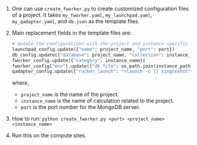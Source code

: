 1. One can use `create_fworker.py` to create customized configuration files of a project. It takes `my_fworker.yaml`, `my_launchpad.yaml`, `my_qadapter.yaml`, and `db.json` as the template files.

2. Main replacement fields in the template files are:
    ```python
    # Update the configurations with the project and instance specific details
    launchpad_config.update({"name": project_name, "port": port})
    db_config.update({"database": project_name, "collection": instance_name, "port": port})
    fworker_config.update({"category": instance_name})
    fworker_config["env"].update({"db_file": os.path.join(instance_path, "db.json")})
    qadapter_config.update({"rocket_launch": "rlaunch -c {} singleshot".format(instance_path)})
    ```
    where, 
    - `project_name` is the name of the project.
    - `instance_name` is the name of calculation related to the project.
    - `port` is the port number for the MongoDB server.


3. How to run: `python create_fworker.py <port> <project_name> <instance_name>`  

4. Run this on the compute sites.
